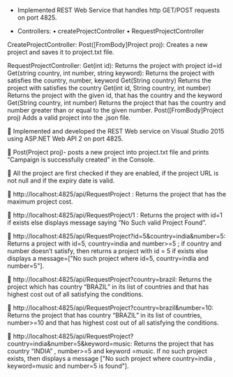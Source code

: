 * Implemented REST Web Service that handles http GET/POST requests on port 4825.

* Controllers:
  •	createProjectController
  •	RequestProjectController
  
CreateProjectController:
	Post([FromBody]Project proj):
	    Creates a new project and saves it to project.txt file.
      
RequestProjectController:
	Get(int id):
	    Returns the project with project id=id
	Get(string country, int number, string keyword):
	    Returns the project with satisfies the country, number, keyword
  Get(String country)
	    Returns the project with satisfies the country
  Get(int id, String country, int number)
	    Returns the project with the given id, that has the country and the keyword
  Get(String country, int number)
      Returns the project that has the country and number greater than or equal to the    given number.
	Post([FromBody]Project proj)
	   Adds a valid project into the .json file.

	Implemented and developed the REST Web service on Visual Studio 2015 using ASP.NET Web API 2 on port 4825.

	Post(Project proj)- 
       posts a new project into project.txt file and prints “Campaign is successfully created” in the Console.
       
	All the project are first checked if they are enabled,  if the project URL is not null and if the expiry date is valid.

	http://localhost:4825/api/RequestProject : 
         Returns the project that has the maximum project cost.
         
	http://localhost:4825/api/RequestProject/1 : 
         Returns the project with id=1 if exists else displays  message saying “No Such valid Project Found”. 
         
	http://localhost:4825/api/RequestProject?id=5&country=india&number=5: 
         Returns  a project with id=5, country=india and number>=5 ; if country and number doesn’t satisfy, then returns a project with id = 5 if exists else displays a message=["No such project where id=5, country=india and number=5"].
         
	http://localhost:4825/api/RequestProject?country=brazil: 
         Returns the project which has country “BRAZIL” in its list of countries and that has highest cost out of all satisfying the conditions.
         
	http://localhost:4825/api/RequestProject?country=brazil&number=10: 
         Returns the project that has country “BRAZIL” in its list of countries, number>=10 and that has highest cost out of all satisfying the conditions.
         
	http://localhost:4825/api/RequestProject?country=india&number=5&keyword=music: 
         Returns the project that has country “INDIA” , number>=5 and keyword =music. If no such project exists, then displays a message ["No such project where country=india , keyword=music and number=5 is found"].
         
